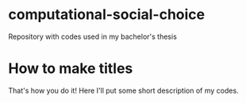 # computational-social-choice
Repository with codes used in my bachelor's thesis

# How to make titles

That's how you do it! Here I'll put some short description of my codes.
